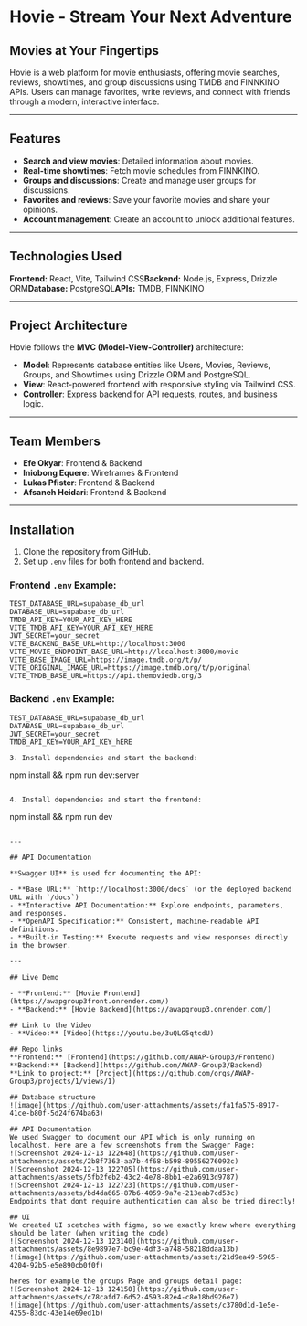 # Hovie - Stream Your Next Adventure

## Movies at Your Fingertips

Hovie is a web platform for movie enthusiasts, offering movie searches, reviews, showtimes, and group discussions using TMDB and FINNKINO APIs. Users can manage favorites, write reviews, and connect with friends through a modern, interactive interface.

---

## Features

- **Search and view movies**: Detailed information about movies.
- **Real-time showtimes**: Fetch movie schedules from FINNKINO.
- **Groups and discussions**: Create and manage user groups for discussions.
- **Favorites and reviews**: Save your favorite movies and share your opinions.
- **Account management**: Create an account to unlock additional features.

---

## Technologies Used

**Frontend:** React, Vite, Tailwind CSS**Backend:** Node.js, Express, Drizzle ORM**Database:** PostgreSQL**APIs:** TMDB, FINNKINO

---

## Project Architecture

Hovie follows the **MVC (Model-View-Controller)** architecture:

- **Model**: Represents database entities like Users, Movies, Reviews, Groups, and Showtimes using Drizzle ORM and PostgreSQL.
- **View**: React-powered frontend with responsive styling via Tailwind CSS.
- **Controller**: Express backend for API requests, routes, and business logic.

---

## Team Members

- **Efe Okyar**: Frontend & Backend
- **Iniobong Equere**: Wireframes & Frontend
- **Lukas Pfister**: Frontend & Backend
- **Afsaneh Heidari**: Frontend & Backend

---

## Installation

1. Clone the repository from GitHub.
2. Set up `.env` files for both frontend and backend.

### Frontend `.env` Example:

```
TEST_DATABASE_URL=supabase_db_url
DATABASE_URL=supabase_db_url
TMDB_API_KEY=YOUR_API_KEY_HERE
VITE_TMDB_API_KEY=YOUR_API_KEY_HERE
JWT_SECRET=your_secret
VITE_BACKEND_BASE_URL=http://localhost:3000
VITE_MOVIE_ENDPOINT_BASE_URL=http://localhost:3000/movie
VITE_BASE_IMAGE_URL=https://image.tmdb.org/t/p/
VITE_ORIGINAL_IMAGE_URL=https://image.tmdb.org/t/p/original
VITE_TMDB_BASE_URL=https://api.themoviedb.org/3
```

### Backend `.env` Example:

```
TEST_DATABASE_URL=supabase_db_url
DATABASE_URL=supabase_db_url
JWT_SECRET=your_secret
TMDB_API_KEY=YOUR_API_KEY_hERE

3. Install dependencies and start the backend:

```
npm install && npm run dev:server
```

4. Install dependencies and start the frontend:

```
npm install && npm run dev
```

---

## API Documentation

**Swagger UI** is used for documenting the API:

- **Base URL:** `http://localhost:3000/docs` (or the deployed backend URL with `/docs`)
- **Interactive API Documentation:** Explore endpoints, parameters, and responses.
- **OpenAPI Specification:** Consistent, machine-readable API definitions.
- **Built-in Testing:** Execute requests and view responses directly in the browser.

---

## Live Demo

- **Frontend:** [Hovie Frontend](https://awapgroup3front.onrender.com/)
- **Backend:** [Hovie Backend](https://awapgroup3.onrender.com/)

## Link to the Video
- **Video:** [Video](https://youtu.be/3uQLG5qtcdU)

## Repo links
**Frontend:** [Frontend](https://github.com/AWAP-Group3/Frontend)
**Backend:** [Backend](https://github.com/AWAP-Group3/Backend)
**Link to project:** [Project](https://github.com/orgs/AWAP-Group3/projects/1/views/1)

## Database structure
![image](https://github.com/user-attachments/assets/fa1fa575-8917-41ce-b80f-5d24f674ba63)

## API Documentation
We used Swagger to document our API which is only running on localhost. Here are a few screenshots from the Swagger Page:
![Screenshot 2024-12-13 122648](https://github.com/user-attachments/assets/2b8f7363-aa7b-4f68-b598-89556276092c)
![Screenshot 2024-12-13 122705](https://github.com/user-attachments/assets/5fb2feb2-43c2-4e78-8bb1-e2a6913d9787)
![Screenshot 2024-12-13 122723](https://github.com/user-attachments/assets/bd4da665-87b6-4059-9a7e-213eab7cd53c)
Endpoints that dont require authentication can also be tried directly!

## UI
We created UI scetches with figma, so we exactly knew where everything should be later (when writing the code)
![Screenshot 2024-12-13 123140](https://github.com/user-attachments/assets/8e9897e7-bc9e-4df3-a748-58218ddaa13b)
![image](https://github.com/user-attachments/assets/21d9ea49-5965-4204-92b5-e5e890cb0f0f)

heres for example the groups Page and groups detail page:
![Screenshot 2024-12-13 124150](https://github.com/user-attachments/assets/c78cafd7-6d52-4593-82e4-c8e18bd926e7)
![image](https://github.com/user-attachments/assets/c3780d1d-1e5e-4255-83dc-43e14e69ed1b)



